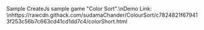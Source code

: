 Sample CreateJs sample game "Color Sort".\nDemo Link: \nhttps://rawcdn.githack.com/sudamaChander/ColourSort/c7824821f679413f253c56b7c663cd41cd1dd7c4/colorShort.html
